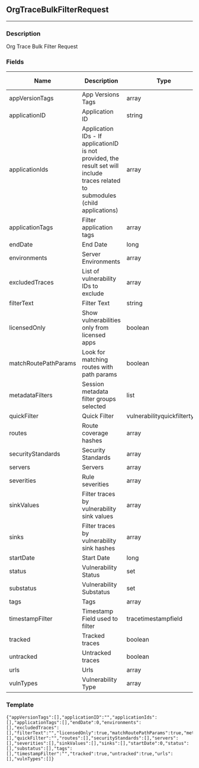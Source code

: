 ## OrgTraceBulkFilterRequest
---
### Description
Org Trace Bulk Filter Request
### Fields
| Name | Description | Type | Allowed Values | Required |
| ---- | ----------- | ---- | -------------- | -------- |
| appVersionTags | App Versions Tags | array |  | false |
| applicationID | Application ID | string |  | false |
| applicationIds | Application IDs - If applicationID is not provided, the result set will include traces related to submodules (child applications) | array |  | false |
| applicationTags | Filter application tags | array |  | false |
| endDate | End Date | long |  | false |
| environments | Server Environments | array |  | false |
| excludedTraces | List of vulnerability IDs to exclude | array |  | false |
| filterText | Filter Text | string |  | false |
| licensedOnly | Show vulnerabilities only from licensed apps | boolean |  | false |
| matchRoutePathParams | Look for matching routes with path params | boolean |  | false |
| metadataFilters | Session metadata filter groups selected | list |  | false |
| quickFilter | Quick Filter | vulnerabilityquickfiltertype |  | false |
| routes | Route coverage hashes | array |  | false |
| securityStandards | Security Standards | array |  | false |
| servers | Servers | array |  | false |
| severities | Rule severities | array |  | false |
| sinkValues | Filter traces by vulnerability sink values | array |  | false |
| sinks | Filter traces by vulnerability sink hashes | array |  | false |
| startDate | Start Date | long |  | false |
| status | Vulnerability Status | set |  | false |
| substatus | Vulnerability Substatus | set |  | false |
| tags | Tags | array |  | false |
| timestampFilter | Timestamp Field used to filter | tracetimestampfield |  | false |
| tracked | Tracked traces | boolean |  | false |
| untracked | Untracked traces | boolean |  | false |
| urls | Urls | array |  | false |
| vulnTypes | Vulnerability Type | array |  | false |
### Template
```
{"appVersionTags":[],"applicationID":"","applicationIds":[],"applicationTags":[],"endDate":0,"environments":[],"excludedTraces":[],"filterText":"","licensedOnly":true,"matchRoutePathParams":true,"metadataFilters":[],"quickFilter":"","routes":[],"securityStandards":[],"servers":[],"severities":[],"sinkValues":[],"sinks":[],"startDate":0,"status":[],"substatus":[],"tags":[],"timestampFilter":"","tracked":true,"untracked":true,"urls":[],"vulnTypes":[]}
```
